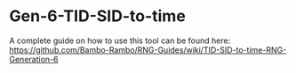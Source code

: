 # Gen-6-TID-SID-to-time
A complete guide on how to use this tool can be found here: https://github.com/Bambo-Rambo/RNG-Guides/wiki/TID-SID-to-time-RNG-Generation-6
